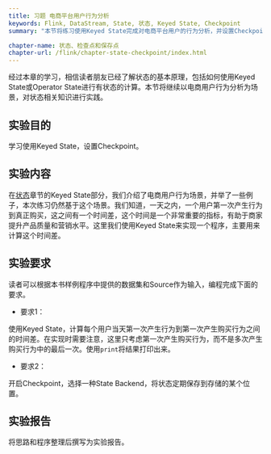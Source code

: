 ```yaml
---
title: 习题 电商平台用户行为分析
keywords: Flink, DataStream, State, 状态, Keyed State, Checkpoint
summary: "本节将练习使用Keyed State完成对电商平台用户的行为分析，并设置Checkpoint。"

chapter-name: 状态、检查点和保存点
chapter-url: /flink/chapter-state-checkpoint/index.html
---
```


经过本章的学习，相信读者朋友已经了解状态的基本原理，包括如何使用Keyed State或Operator State进行有状态的计算。本节将继续以电商用户行为分析为场景，对状态相关知识进行实践。

## 实验目的

学习使用Keyed State，设置Checkpoint。

## 实验内容

在[状态](./state.html)章节的Keyed State部分，我们介绍了电商用户行为场景，并举了一些例子，本次练习仍然基于这个场景。我们知道，一天之内，一个用户第一次产生行为到真正购买，这之间有一个时间差，这个时间是一个非常重要的指标，有助于商家提升产品质量和营销水平。这里我们使用Keyed State来实现一个程序，主要用来计算这个时间差。

## 实验要求

读者可以根据本书样例程序中提供的数据集和Source作为输入，编程完成下面的要求。

* 要求1：

使用Keyed State，计算每个用户当天第一次产生行为到第一次产生购买行为之间的时间差。在实现时需要注意，这里只考虑第一次产生购买行为，而不是多次产生购买行为中的最后一次。使用`print`将结果打印出来。

* 要求2：

开启Checkpoint，选择一种State Backend，将状态定期保存到存储的某个位置。

## 实验报告

将思路和程序整理后撰写为实验报告。